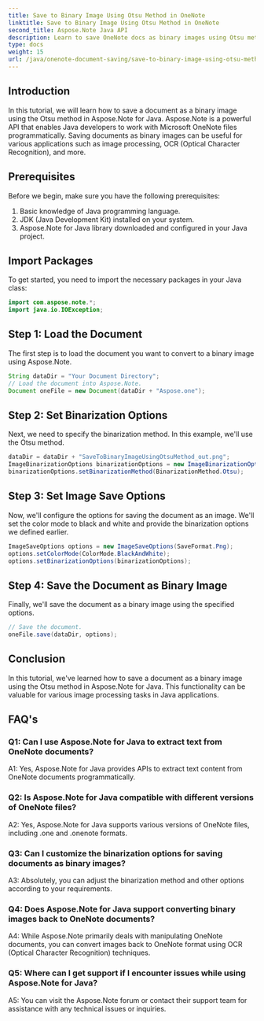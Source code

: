 ```yaml
---
title: Save to Binary Image Using Otsu Method in OneNote
linktitle: Save to Binary Image Using Otsu Method in OneNote
second_title: Aspose.Note Java API
description: Learn to save OneNote docs as binary images using Otsu method with Aspose.Note for Java. Elevate your Java app's capabilities with Aspose.Note.
type: docs
weight: 15
url: /java/onenote-document-saving/save-to-binary-image-using-otsu-method/
---
```

## Introduction

In this tutorial, we will learn how to save a document as a binary image using the Otsu method in Aspose.Note for Java. Aspose.Note is a powerful API that enables Java developers to work with Microsoft OneNote files programmatically. Saving documents as binary images can be useful for various applications such as image processing, OCR (Optical Character Recognition), and more.

## Prerequisites

Before we begin, make sure you have the following prerequisites:
1. Basic knowledge of Java programming language.
2. JDK (Java Development Kit) installed on your system.
3. Aspose.Note for Java library downloaded and configured in your Java project.

## Import Packages

To get started, you need to import the necessary packages in your Java class:
```java
import com.aspose.note.*;
import java.io.IOException;
```

## Step 1: Load the Document

The first step is to load the document you want to convert to a binary image using Aspose.Note.
```java
String dataDir = "Your Document Directory";
// Load the document into Aspose.Note.
Document oneFile = new Document(dataDir + "Aspose.one");
```

## Step 2: Set Binarization Options
Next, we need to specify the binarization method. In this example, we'll use the Otsu method.
```java
dataDir = dataDir + "SaveToBinaryImageUsingOtsuMethod_out.png";
ImageBinarizationOptions binarizationOptions = new ImageBinarizationOptions();
binarizationOptions.setBinarizationMethod(BinarizationMethod.Otsu);
```

## Step 3: Set Image Save Options
Now, we'll configure the options for saving the document as an image. We'll set the color mode to black and white and provide the binarization options we defined earlier.
```java
ImageSaveOptions options = new ImageSaveOptions(SaveFormat.Png);
options.setColorMode(ColorMode.BlackAndWhite);
options.setBinarizationOptions(binarizationOptions);
```

## Step 4: Save the Document as Binary Image
Finally, we'll save the document as a binary image using the specified options.
```java
// Save the document.
oneFile.save(dataDir, options);
```

## Conclusion
In this tutorial, we've learned how to save a document as a binary image using the Otsu method in Aspose.Note for Java. This functionality can be valuable for various image processing tasks in Java applications.

## FAQ's

### Q1: Can I use Aspose.Note for Java to extract text from OneNote documents?

A1: Yes, Aspose.Note for Java provides APIs to extract text content from OneNote documents programmatically.

### Q2: Is Aspose.Note for Java compatible with different versions of OneNote files?

A2: Yes, Aspose.Note for Java supports various versions of OneNote files, including .one and .onenote formats.

### Q3: Can I customize the binarization options for saving documents as binary images?

A3: Absolutely, you can adjust the binarization method and other options according to your requirements.

### Q4: Does Aspose.Note for Java support converting binary images back to OneNote documents?

A4: While Aspose.Note primarily deals with manipulating OneNote documents, you can convert images back to OneNote format using OCR (Optical Character Recognition) techniques.

### Q5: Where can I get support if I encounter issues while using Aspose.Note for Java?

A5: You can visit the Aspose.Note forum or contact their support team for assistance with any technical issues or inquiries.
